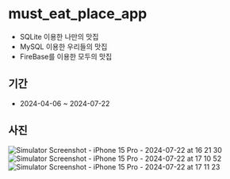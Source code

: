 # must_eat_place_app
- SQLite 이용한 나만의 맛집
- MySQL 이용한 우리들의 맛집
- FireBase를 이용한 모두의 맛집

## 기간
- 2024-04-06 ~ 2024-07-22

## 사진
![Simulator Screenshot - iPhone 15 Pro - 2024-07-22 at 16 21 30](https://github.com/user-attachments/assets/917e56ec-0bf3-4491-8943-60f4bb11bdfa)
![Simulator Screenshot - iPhone 15 Pro - 2024-07-22 at 17 10 52](https://github.com/user-attachments/assets/78991808-7b71-4f00-ba8c-1003f3503d18)
![Simulator Screenshot - iPhone 15 Pro - 2024-07-22 at 17 11 23](https://github.com/user-attachments/assets/0b195e3a-df90-4c3e-b904-0c4364b3b650)
